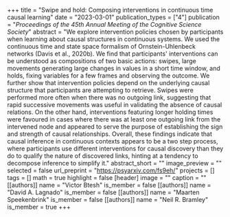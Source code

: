 +++
title = "Swipe and hold: Composing interventions in continuous time causal learning"
date = "2023-03-01"
publication_types = ["4"]
publication = "_Proceedings of the 45th Annual Meeting of the Cognitive Science Society_"
abstract = "We explore intervention policies chosen by participants when learning about causal structures in continuous systems. We used the continuous time and state space formalism of Ornstein-Uhlenbeck networks (Davis et al., 2020b). We find that participants' interventions can be understood as compositions of two basic actions: swipes, large movements generating large changes in values in a short time window, and holds, fixing variables for a few frames and observing the outcome. We further show that intervention policies depend on the underlying causal structure that participants are attempting to retrieve. Swipes were performed more often when there was no outgoing link, suggesting that rapid successive movements was useful in validating the absence of causal relations. On the other hand, interventions featuring longer holding times were favoured in cases where there was at least one outgoing link from the intervened node and appeared to serve the purpose of establishing the sign and strength of causal relationships. Overall, these findings indicate that causal inference in continuous contexts appears to be a two step process, where participants use different interventions for causal discovery than they do to qualify the nature of discovered links, hinting at a tendency to decompose inference to simplify it."
abstract_short = ""
image_preview = ""
selected = false
url_preprint = "https://psyarxiv.com/fs9eh/"
projects = []
tags = []
math = true
highlight = false
[header]
image = ""
caption = ""
[[authors]]
	name = "Victor Btesh"
	is_member = false
[[authors]]
	name = "David A. Lagnado"
	is_member = false
[[authors]]
	name = "Maarten Speekenbrink"
	is_member = false
[[authors]]
	name = "Neil R. Bramley"
	is_member = true
+++
